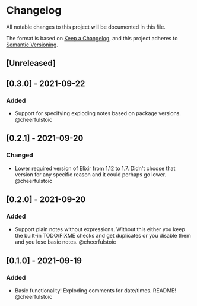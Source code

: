 # Changelog
All notable changes to this project will be documented in this file.

The format is based on [Keep a Changelog](https://keepachangelog.com/en/1.0.0/),
and this project adheres to [Semantic Versioning](https://semver.org/spec/v2.0.0.html).

## [Unreleased]

## [0.3.0] - 2021-09-22
### Added
- Support for specifying exploding notes based on package versions. @cheerfulstoic

## [0.2.1] - 2021-09-20
### Changed
- Lower required version of Elixir from 1.12 to 1.7.  Didn't choose that version for any specific reason and it could perhaps go lower. @cheerfulstoic

## [0.2.0] - 2021-09-20
### Added
- Support plain notes without expressions.  Without this either you keep the built-in TODO/FIXME checks and get duplicates or you disable them and you lose basic notes. @cheerfulstoic

## [0.1.0] - 2021-09-19
### Added
- Basic functionality!  Exploding comments for date/times.  README! @cheerfulstoic
